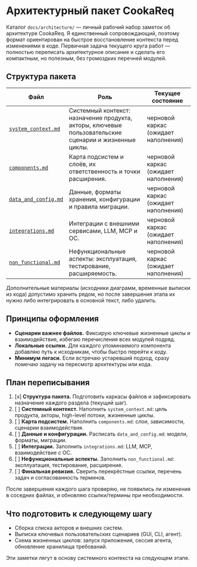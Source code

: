 # Архитектурный пакет CookaReq

Каталог `docs/architecture/` — личный рабочий набор заметок об архитектуре CookaReq. Я единственный сопровождающий, поэтому
формат ориентирован на быстрое восстановление контекста перед изменениями в коде. Первичная задача текущего круга работ —
полностью переписать архитектурное описание и сделать его компактным, но полезным, без громоздких перечней модулей.

## Структура пакета

| Файл | Роль | Текущее состояние |
| --- | --- | --- |
| [`system_context.md`](system_context.md) | Системный контекст: назначение продукта, акторы, ключевые пользовательские сценарии и жизненные циклы. | черновой каркас (ожидает наполнения) |
| [`components.md`](components.md) | Карта подсистем и слоёв, их ответственность и точки расширения. | черновой каркас (ожидает наполнения) |
| [`data_and_config.md`](data_and_config.md) | Данные, форматы хранения, конфигурации и правила миграции. | черновой каркас (ожидает наполнения) |
| [`integrations.md`](integrations.md) | Интеграции с внешними сервисами, LLM, MCP и ОС. | черновой каркас (ожидает наполнения) |
| [`non_functional.md`](non_functional.md) | Нефункциональные аспекты: эксплуатация, тестирование, расширяемость. | черновой каркас (ожидает наполнения) |

Дополнительные материалы (исходники диаграмм, временные выписки из кода) допустимо хранить рядом, но после завершения этапа
их нужно либо интегрировать в основной текст, либо удалить.

## Принципы оформления

* **Сценарии важнее файлов.** Фиксирую ключевые жизненные циклы и взаимодействия, избегаю перечисления всех модулей подряд.
* **Локальные ссылки.** Для каждого упоминаемого компонента добавляю путь к исходникам, чтобы быстро перейти к коду.
* **Минимум легаси.** Если встречаю устаревший подход, сразу помечаю задачу на пересмотр архитектуры или кода.

## План переписывания

1. [x] **Структура пакета.** Подготовить каркасы файлов и зафиксировать назначение каждого раздела (текущий шаг).
2. [ ] **Системный контекст.** Наполнить `system_context.md`: цель продукта, акторы, high-level потоки, жизненные циклы.
3. [ ] **Карта подсистем.** Наполнить `components.md`: слои, зависимости, сценарии взаимодействия.
4. [ ] **Данные и конфигурации.** Расписать `data_and_config.md`: модели, форматы, миграции.
5. [ ] **Интеграции.** Заполнить `integrations.md`: LLM, MCP, взаимодействие с ОС.
6. [ ] **Нефункциональные аспекты.** Заполнить `non_functional.md`: эксплуатация, тестирование, расширение.
7. [ ] **Финальная ревизия.** Сверить перекрёстные ссылки, перечень задач и согласованность терминов.

После завершения каждого шага проверяю, не появились ли изменения в соседних файлах, и обновляю ссылки/термины при необходимости.

## Что подготовить к следующему шагу

* Сборка списка акторов и внешних систем.
* Выписка ключевых пользовательских сценариев (GUI, CLI, агент).
* Схема жизненных циклов: запуск приложения, сессия агента, обновление хранилища требований.

Эти заметки лягут в основу системного контекста на следующем этапе.
